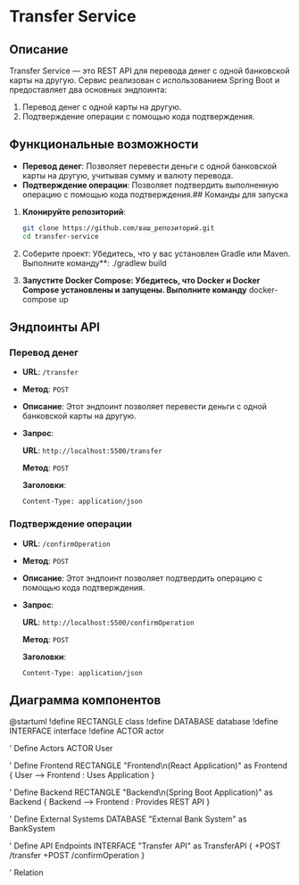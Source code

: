 # Transfer Service

## Описание
Transfer Service — это REST API для перевода денег с одной банковской карты на другую. Сервис реализован с использованием Spring Boot и предоставляет два основных эндпоинта:

1. Перевод денег с одной карты на другую.
2. Подтверждение операции с помощью кода подтверждения.

## Функциональные возможности
- **Перевод денег**: Позволяет перевести деньги с одной банковской карты на другую, учитывая сумму и валюту перевода.
- **Подтверждение операции**: Позволяет подтвердить выполненную операцию с помощью кода подтверждения.## Команды для запуска

1. **Клонируйте репозиторий**:

   ```bash
   git clone https://github.com/ваш_репозиторий.git
   cd transfer-service

2. Соберите проект: Убедитесь, что у вас установлен Gradle или Maven. Выполните команду**:
   ./gradlew build

3. **Запустите Docker Compose: Убедитесь, что Docker и Docker Compose установлены и запущены. Выполните команду**
   docker-compose up
## Эндпоинты API

### Перевод денег

- **URL**: `/transfer`
- **Метод**: `POST`
- **Описание**: Этот эндпоинт позволяет перевести деньги с одной банковской карты на другую.

- **Запрос**:

  **URL**: `http://localhost:5500/transfer`

  **Метод**: `POST`

  **Заголовки**:
  ```http
  Content-Type: application/json

### Подтверждение операции

- **URL**: `/confirmOperation`
- **Метод**: `POST`
- **Описание**: Этот эндпоинт позволяет подтвердить операцию с помощью кода подтверждения.

- **Запрос**:

  **URL**: `http://localhost:5500/confirmOperation`

  **Метод**: `POST`

  **Заголовки**:
  ```http
  Content-Type: application/json

## Диаграмма компонентов

@startuml
!define RECTANGLE class
!define DATABASE database
!define INTERFACE interface
!define ACTOR actor

' Define Actors
ACTOR User

' Define Frontend
RECTANGLE "Frontend\n(React Application)" as Frontend {
User --> Frontend : Uses Application
}

' Define Backend
RECTANGLE "Backend\n(Spring Boot Application)" as Backend {
Backend --> Frontend : Provides REST API
}

' Define External Systems
DATABASE "External Bank System" as BankSystem

' Define API Endpoints
INTERFACE "Transfer API" as TransferAPI {
+POST /transfer
+POST /confirmOperation
}

' Relation


